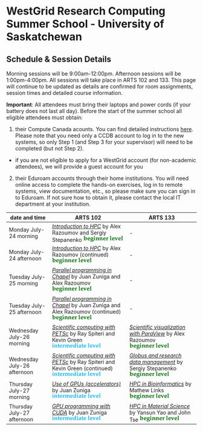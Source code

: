# WestGrid Research Computing Summer School - University of Saskatchewan
## Schedule & Session Details

Morning sessions will be 9:00am-12:00pm. Afternoon sessions will be 1:00pm-4:00pm. All sessions will take
place in ARTS 102 and 133. This page will continue to be updated as details are confirmed for room
assignments, session times and detailed course information.

**Important**: All attendees must bring their laptops and power cords (if your battery does not last
all day). Before the start of the summer school all eligible attendees must obtain:
1. their Compute Canada acounts. You can find detailed instructions
   [here](https://www.computecanada.ca/research-portal/account-management/apply-for-an-account). Please
   note that you need only a CCDB account to log in to the new systems, so only Step 1 (and Step 3 for
   your supervisor) will need to be completed (but not Step 2).
  - if you are not eligible to apply for a WestGrid account (for non-academic attendees), we will provide
    a guest account for you
2. their Eduroam accounts through their home institutions. You will need online access to complete the
   hands-on exercises, log in to remote systems, view documentation, etc., so please make sure you can
   sign in to Eduroam. If not sure how to obtain it, please contact the local IT department at your
   institution.

| date and time | ARTS 102 | ARTS 133 |
| ------------- | -------- | -------- |
| Monday July-24 morning | [*Introduction to HPC*](intro.md) by Alex Razoumov and Sergiy Stepanenko ![beginner](beginner.png) | - |
| Monday July-24 afternoon | [*Introduction to HPC*](intro.md) by Alex Razoumov (continued) ![beginner](beginner.png) | - |
| Tuesday July-25 morning | [*Parallel programming in Chapel*](chapel.md) by Juan Zuniga and Alex Razoumov ![beginner](beginner.png) | - |
| Tuesday July-25 afternoon | [*Parallel programming in Chapel*](chapel.md) by Juan Zuniga and Alex Razoumov (continued) ![beginner](beginner.png) | - |
| Wednesday July-26 morning | [*Scientific computing with PETSc*](petsc.md) by Ray Spiteri and Kevin Green ![intermediate](intermediate.png) | [*Scientific visualization with ParaView*](visualization.md) by Alex Razoumov ![beginner](beginner.png) |
| Wednesday July-26 afternoon | [*Scientific computing with PETSc*](petsc.md) by Ray Spiteri and Kevin Green (continued) ![intermediate](intermediate.png) | [*Globus and research data management*](globus.md) by Sergiy Stepanenko ![beginner](beginner.png) |
| Thursday July-27 morning | [*Use of GPUs (accelerators)*](gpus.md) by Juan Zuniga ![intermediate](intermediate.png) | [*HPC in Bioinformatics*](bioinfo.md) by Mathew Links ![beginner](beginner.png) |
| Thursday July-27 afternoon | [*GPU programming with CUDA*](cuda.md) by Juan Zuniga ![intermediate](intermediate.png) | [*HPC in Material Science*](material.md) by Yansun Yao and John Tse ![beginner](beginner.png) |
